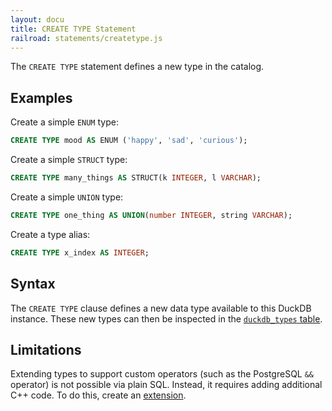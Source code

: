 ```yaml
---
layout: docu
title: CREATE TYPE Statement
railroad: statements/createtype.js
---
```


The `CREATE TYPE` statement defines a new type in the catalog.

## Examples

Create a simple `ENUM` type:

```sql
CREATE TYPE mood AS ENUM ('happy', 'sad', 'curious');
```

Create a simple `STRUCT` type:

```sql
CREATE TYPE many_things AS STRUCT(k INTEGER, l VARCHAR);
```

Create a simple `UNION` type:

```sql
CREATE TYPE one_thing AS UNION(number INTEGER, string VARCHAR);
```

Create a type alias:

```sql
CREATE TYPE x_index AS INTEGER;
```

## Syntax

<div id="rrdiagram"></div>

The `CREATE TYPE` clause defines a new data type available to this DuckDB instance.
These new types can then be inspected in the [`duckdb_types` table](../duckdb_table_functions#duckdb_types).

## Limitations

Extending types to support custom operators (such as the PostgreSQL `&&` operator) is not possible via plain SQL.
Instead, it requires adding additional C++ code. To do this, create an [extension](../../extensions/overview).
